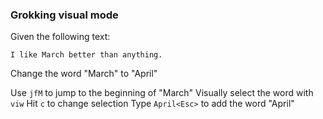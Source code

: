 ### Grokking visual mode

Given the following text:

```text
I like March better than anything.
```

Change the word "March" to "April"

Use `jfM` to jump to the beginning of "March"
Visually select the word with `viw`
Hit `c` to change selection
Type `April<Esc>` to add the word "April"
